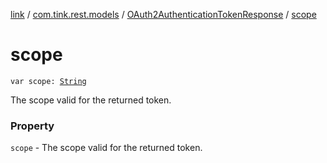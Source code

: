 [link](../../index.md) / [com.tink.rest.models](../index.md) / [OAuth2AuthenticationTokenResponse](index.md) / [scope](./scope.md)

# scope

`var scope: `[`String`](https://kotlinlang.org/api/latest/jvm/stdlib/kotlin/-string/index.html)

The scope valid for the returned token.

### Property

`scope` - The scope valid for the returned token.
